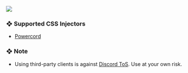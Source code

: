 <img src="https://cdn.kizu.cf/u/kqwg41T.png">

### ❖ Supported CSS Injectors

   * [Powercord](https://powercord.dev)

### ❖ Note

   * Using third-party clients is against [Discord ToS](https://discord.com/terms). Use at your own risk. 
